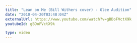 ```yaml
---
title: "Lean on Me (Bill Withers cover) - Glee Audition"
date: "2010-04-20T03:48:04Z"
externalUrl: https://www.youtube.com/watch?v=gBDoFVctX9k
youtubeId: gBDoFVctX9k

type: video
---
```

